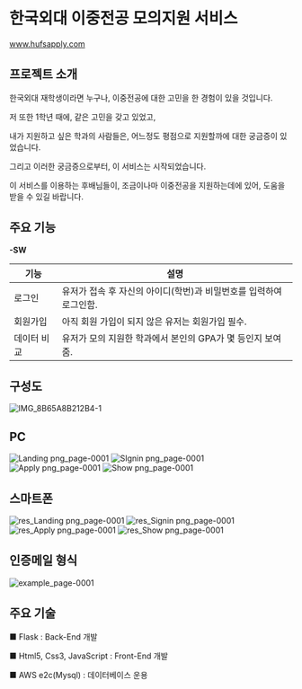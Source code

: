 # 한국외대 이중전공 모의지원 서비스
www.hufsapply.com

## 프로젝트 소개
한국외대 재학생이라면 누구나,
이중전공에 대한 고민을 한 경험이 있을 것입니다.

저 또한 1학년 때에,
같은 고민을 갖고 있었고,

내가 지원하고 싶은 학과의 사람들은,
어느정도 평점으로 지원할까에 대한 궁금증이 있었습니다.

그리고 이러한 궁금증으로부터,
이 서비스는 시작되었습니다.

이 서비스를 이용하는 후배님들이,
조금이나마 이중전공을 지원하는데에 있어,
도움을 받을 수 있길 바랍니다.

## 주요 기능
**-SW**

| 기능 | 설명 |
| ------ | ------ |
| 로그인 | 유저가 접속 후 자신의 아이디(학번)과 비밀번호를 입력하여 로그인함. |
| 회원가입 | 아직 회원 가입이 되지 않은 유저는 회원가입 필수. |
| 데이터 비교 | 유저가 모의 지원한 학과에서 본인의 GPA가 몇 등인지 보여줌. |

## 구성도

![IMG_8B65A8B212B4-1](https://user-images.githubusercontent.com/83502596/194326930-9dd2b897-fc8f-4f63-85a8-dcf9a593560b.jpeg)

## PC
![Landing png_page-0001](https://user-images.githubusercontent.com/83502596/194328320-10d91ba7-ef69-4ce2-91d1-204c42bace44.jpg)
![SIgnin png_page-0001](https://user-images.githubusercontent.com/83502596/194328355-dc9fd741-71f2-4526-97df-24f43007ad13.jpg)
![Apply png_page-0001](https://user-images.githubusercontent.com/83502596/194328436-dca7fb03-e728-4719-8df2-420ddd47a3b2.jpg)
![Show png_page-0001](https://user-images.githubusercontent.com/83502596/194328498-5f95e960-43f9-4806-aa9f-75290c6fd8c0.jpg)

## 스마트폰
![res_Landing png_page-0001](https://user-images.githubusercontent.com/83502596/194328739-af5fc5d3-3dd0-4996-ba3f-c009b0c17f6b.jpg)
![res_Signin png_page-0001](https://user-images.githubusercontent.com/83502596/194328821-ace592b6-1f23-4345-87c8-87c66ddda0b8.jpg)
![res_Apply png_page-0001](https://user-images.githubusercontent.com/83502596/194328925-e4404f4d-40d8-4a4b-a904-dafb39df91be.jpg)
![res_Show png_page-0001](https://user-images.githubusercontent.com/83502596/194329008-741f3978-0cb8-4cd0-921e-2ecd0167b102.jpg)

## 인증메일 형식
![example_page-0001](https://user-images.githubusercontent.com/83502596/194329123-c753047d-9a20-42cf-9d2a-9a03c8bae7c9.jpg)


## 주요 기술
■ Flask : Back-End 개발

■ Html5, Css3, JavaScript :  Front-End 개발

■ AWS e2c(Mysql) : 데이터베이스 운용  
